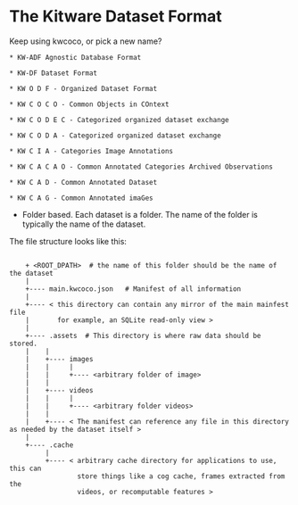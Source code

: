 # The Kitware Dataset Format


Keep using kwcoco, or pick a new name?

    * KW-ADF Agnostic Database Format

    * KW-DF Dataset Format

    * KW O D F - Organized Dataset Format

    * KW C O C O - Common Objects in COntext

    * KW C O D E C - Categorized organized dataset exchange 

    * KW C O D A - Categorized organized dataset exchange 

    * KW C I A - Categories Image Annotations

    * KW C A C A O - Common Annotated Categories Archived Observations  

    * KW C A D - Common Annotated Dataset  

    * KW C A G - Common Annotated imaGes  

* Folder based. Each dataset is a folder. 
  The name of the folder is typically the name of the dataset.

The file structure looks like this:



```

    + <ROOT_DPATH>  # the name of this folder should be the name of the dataset
    |
    +---- main.kwcoco.json   # Manifest of all information 
    |
    +---- < this directory can contain any mirror of the main mainfest file 
    |       for example, an SQLite read-only view >
    |    
    +---- .assets  # This directory is where raw data should be stored.
    |    |
    |    +---- images
    |    |     |
    |    |     +---- <arbitrary folder of image>
    |    |      
    |    +---- videos
    |    |     |
    |    |     +---- <arbitrary folder videos>
    |    |     
    |    +---- < The manifest can reference any file in this directory as needed by the dataset itself >
    |
    +---- .cache
         |
         +---- < arbitrary cache directory for applications to use, this can
                 store things like a cog cache, frames extracted from the 
                 videos, or recomputable features >


```
